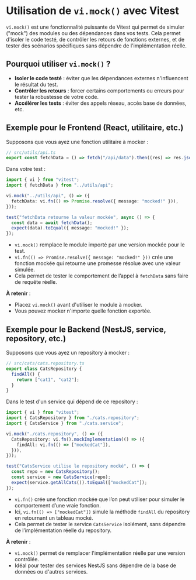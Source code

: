 # Utilisation de `vi.mock()` avec Vitest

`vi.mock()` est une fonctionnalité puissante de Vitest qui permet de simuler ("mock") des modules ou des dépendances dans vos tests. Cela permet d'isoler le code testé, de contrôler les retours de fonctions externes, et de tester des scénarios spécifiques sans dépendre de l'implémentation réelle.

## Pourquoi utiliser `vi.mock()` ?

- **Isoler le code testé** : éviter que les dépendances externes n'influencent le résultat du test.
- **Contrôler les retours** : forcer certains comportements ou erreurs pour tester la robustesse de votre code.
- **Accélérer les tests** : éviter des appels réseau, accès base de données, etc.

## Exemple pour le Frontend (React, utilitaire, etc.)

Supposons que vous ayez une fonction utilitaire à mocker :

```ts
// src/utils/api.ts
export const fetchData = () => fetch("/api/data").then((res) => res.json());
```

Dans votre test :

```ts
import { vi } from "vitest";
import { fetchData } from "../utils/api";

vi.mock("../utils/api", () => ({
  fetchData: vi.fn(() => Promise.resolve({ message: "mocked!" })),
}));

test("fetchData retourne la valeur mockée", async () => {
  const data = await fetchData();
  expect(data).toEqual({ message: "mocked!" });
});
```

- `vi.mock()` remplace le module importé par une version mockée pour le test.
- `vi.fn(() => Promise.resolve({ message: "mocked!" }))` crée une fonction mockée qui retourne une promesse résolue avec une valeur simulée.
- Cela permet de tester le comportement de l’appel à `fetchData` sans faire de requête réelle.

**À retenir** :

- Placez `vi.mock()` avant d'utiliser le module à mocker.
- Vous pouvez mocker n'importe quelle fonction exportée.

## Exemple pour le Backend (NestJS, service, repository, etc.)

Supposons que vous ayez un repository à mocker :

```ts
// src/cats/cats.repository.ts
export class CatsRepository {
  findAll() {
    return ["cat1", "cat2"];
  }
}
```

Dans le test d'un service qui dépend de ce repository :

```ts
import { vi } from "vitest";
import { CatsRepository } from "./cats.repository";
import { CatsService } from "./cats.service";

vi.mock("./cats.repository", () => ({
  CatsRepository: vi.fn().mockImplementation(() => ({
    findAll: vi.fn(() => ["mockedCat"]),
  })),
}));

test("CatsService utilise le repository mocké", () => {
  const repo = new CatsRepository();
  const service = new CatsService(repo);
  expect(service.getAllCats()).toEqual(["mockedCat"]);
});
```

- `vi.fn()` crée une fonction mockée que l’on peut utiliser pour simuler le comportement d’une vraie fonction.
- Ici, `vi.fn(() => ["mockedCat"])` simule la méthode `findAll` du repository en retournant un tableau mocké.
- Cela permet de tester le service `CatsService` isolément, sans dépendre de l’implémentation réelle du repository.

**À retenir** :

- `vi.mock()` permet de remplacer l'implémentation réelle par une version contrôlée.
- Idéal pour tester des services NestJS sans dépendre de la base de données ou d'autres services.
